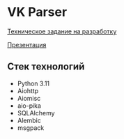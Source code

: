 # VK Parser

[Техническое задание на разработку](https://docs.google.com/document/d/1mAs3OnKY-gFu6N2Ee3LUhC9JWFG3JbsEcQ1JczuVeH4/edit?usp=sharing)

[Презентация](https://docs.google.com/presentation/d/1TudWUoRVkU7DpJe_U7UJCA-MVX24h9vf3zqGAr5kY-A/edit?usp=sharing)

## Стек технологий

- Python 3.11
- Aiohttp
- Aiomisc
- aio-pika
- SQLAlchemy
- Alembic
- msgpack
